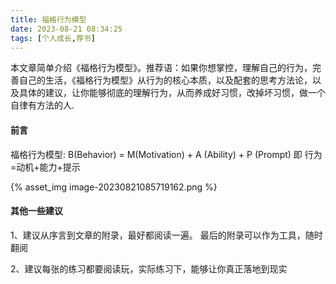 ```yaml
---
title: 福格行为模型
date: 2023-08-21 08:34:25
tags: [个人成长,荐书]
---
```



本文章简单介绍《福格行为模型》。推荐语：如果你想掌控，理解自己的行为，完善自己的生活，《福格行为模型》从行为的核心本质，以及配套的思考方法论，以及具体的建议，让你能够彻底的理解行为，从而养成好习惯，改掉坏习惯，做一个自律有方法的人.

<!-- more -->

#### 前言
福格行为模型: B(Behavior) = M(Motivation) + A (Ability) + P (Prompt)  即 行为=动机+能力+提示

{% asset_img image-20230821085719162.png %}

#### 其他一些建议

1、建议从序言到文章的附录，最好都阅读一遍。 最后的附录可以作为工具，随时翻阅

2、建议每张的练习都要阅读玩，实际练习下，能够让你真正落地到现实

